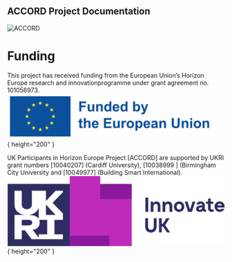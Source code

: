## ACCORD Project Documentation
![ACCORD](./accord.jpg)




# Funding
This project has received funding from the European Union’s Horizon Europe research and innovationprogramme under grant agreement no. 101056973.
![EU](./eu.jpg){ height="200" }

UK Participants in Horizon Europe Project [ACCORD] are supported by UKRI grant numbers [10040207] (Cardiff University), [10038999 ] (Birmingham City University and [10049977] (Building Smart International).
![InnovateUK](./innovate.png){ height="200" }